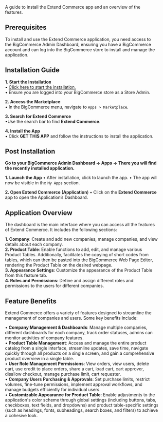 

A guide to install the Extend Commerce app and an overview of the features.

## Prerequisites

To install and use the Extend Commerce application, you need access to the BigCommerce Admin Dashboard, ensuring you have a BigCommerce account and can log into the BigCommerce store to install and manage the application.

## Installation Guide

**1. Start the Installation**</br>
• [Click here to start the installation.](#)</br>
• Ensure you are logged into your BigCommerce store as a Store Admin.</br>

**2.  Access the Marketplace**</br>
• In the BigCommerce menu, navigate to `Apps > Marketplace`.</br>

**3.  Search for Extend Commerce**</br>
•Use the search bar to find **Extend Commerce**.</br>

**4.  Install the App**</br>
• Click **GET THIS APP** and follow the instructions to install the application.</br>

## Post Installation

**Go to your BigCommerce Admin Dashboard → Apps → There you will find the recently installed application.**

**1. Launch the App**
• After installation, click to launch the app.
• The app will now be visible in the `My Apps` section.

**2. Open Extend Commerce (Application)**
•  Click on the **Extend Commerce** app to open the Application’s Dashboard.

## Application Overview

The dashboard is the main interface where you can access all the features of Extend Commerce. It includes the following sections:

**1. Company**: Create and add new companies, manage companies, and view details about each company.</br>
**2. Product Table**: Enable functions to add, edit, and manage various Product Tables. Additionally, facilitates the copying of short codes from tables, which can then be pasted into the BigCommerce Web Page Editor, rendering the Product Table on the desired webpage.</br>
**3. Appearance Settings**: Customize the appearance of the Product Table from this feature tab.</br>
**4. Roles and Permissions**: Define and assign different roles and permissions to the users for different companies.</br>

## Feature Benefits

Extend Commerce offers a variety of features designed to streamline the management of companies and users. Some key benefits include:

•  **Company Management & Dashboards**: Manage multiple companies, different dashboards for each company, track order statuses, admins can monitor activities of company features.</br>
•  **Product Table Management**: Access and manage the entire product catalog from a single interface, streamline updates, save time, navigate quickly through all products on a single screen, and gain a comprehensive product overview in a single table.</br>
• **User Role Management Permissions**: View orders, view users, delete cart, use credit to place orders, share a cart, load cart, cart approver, disallow checkout, manage purchase limit, cart requester.</br>
•  **Company Users Purchasing & Approvals**: Set purchase limits, restrict volumes, fine-tune permissions, implement approval workflows, and manage budgets efficiently for individual users.</br>
•  **Customizable Appearance for Product Table**: Enable adjustments to the application's color scheme through global settings (including buttons, tabs, checkboxes, text fields, and dropdowns) and product table-specific settings (such as headings, fonts, subheadings, search boxes, and filters) to achieve a cohesive look.</br>